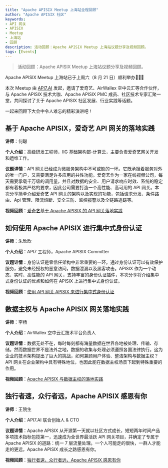 ```yaml
---
title: "Apache APISIX Meetup 上海站全程回顾"
author: "Apache APISIX 社区"
keywords:
- API 网关
- APISIX
- Meetup
- 上海站
- 回顾
description: 活动回顾：Apache APISIX Meetup 上海站议题分享及视频回顾。
tags: [Events]
---
```


> 活动回顾：Apache APISIX Meetup 上海站议题分享及视频回顾。

<!--truncate-->

Apache APISIX Meetup 上海站已于上周六（8 月 21 日）顺利举办🎉🎉🎉

本次 Meetup 由 [API7.AI](https://www.apiseven.com/zh) 发起，邀请了爱奇艺、AirWallex 空中云汇等合作伙伴，与 Apache APISIX 技术大咖、Apache APISIX PMC 成员、社区技术专家汇聚一堂，共同探讨了关于 Apache APISIX 社区发展、行业实践等话题。

一起来回顾下大会中令人难忘的精彩演讲吧！

## 基于 Apache APISIX，爱奇艺 API 网关的落地实践

**讲师**：何聪

**个人介绍**：高级研发工程师，IIG 基础架构部-计算云，主要负责爱奇艺网关开发和运维工作。

**议题详情**：API 网关已经成为微服务架构中不可或缺的一环。它既承担着服务对外的唯一门户，又需要满足许多应用的共性功能。爱奇艺作为一家在线视频公司，每天需要承载千万级的调用量，并且对数据的安全、用户请求响应时效、系统的稳定都有着极其严格的要求，因此公司需要打造一个高性能、高可用的 API 网关。本次分享简单介绍爱奇艺 API 网关的架构以及实现的功能，包括请求分发、条件路由、Api 管理、限流熔断、安全三防、监控报警以及全链路追踪等。

**视频回顾**：[爱奇艺基于 Apache APISIX 的 API 网关落地实践](https://www.bilibili.com/video/BV1Qq4y1M7bK)

## 如何使用 Apache APISIX 进行集中式身份认证

**讲师**：朱欣欣

**个人介绍**：API7 工程师，Apache APISIX Committer

**议题详情**：身份认证是零信任架构中非常重要的一环。通过身份认证可以有效保护服务，避免未经授权的恶意访问，数据泄漏以及黑客攻击。APISIX 作为一个动态、实时、高性能的 API 网关，支持丰富的身份认证插件，本次分享将介绍集中式身份认证的优点和如何在 APISIX 上进行集中式身份认证。

**视频回顾**：[使用 API 网关 APISIX 来进行集中式身份认证](https://www.bilibili.com/video/BV1WA411c7pa)

## 数据主权与 Apache APISIX 网关落地实践

**讲师**：李杨

**个人介绍**：AirWallex 空中云汇技术平台负责人

**议题详情**：数据无处不在，每时每刻都有海量数据在世界各地被处理、传输、存储。然而数据世界不是法外之地，数据的收集与处理必须遵照各国法律执行。这为企业的技术架构提出了巨大的挑战，如何兼顾用户体验、整洁架构与数据主权？API 网关在企业架构中具有特殊地位，也因此能在数据主权场景下起到特殊重要的作用。

**视频回顾**：[Apache APISIX 与数据主权的落地实践](https://www.bilibili.com/video/BV1GL4y1Y7sR)

## 独行者速，众行者远，Apache APISIX 感恩有你

**讲师**：王院生

**个人介绍**：API7.AI 联合创始人 & CTO

**议题详情**：Apache APISIX 从开源第一天就以社区方式成长，短短两年时间产品多项技术指标包揽第一，迅速成为全世界最活跃 API 网关项目，并确定了专属于 Apache APISIX 的道路：统一 7 层流量处理。一个人可能走的很快，一群人才能走的更远，Apache APISIX 成长之路感恩有你。

**视频回顾**：[独行者速，众行者远，Apache APISIX 感恩有你](https://www.bilibili.com/video/BV1Hh411q7eB)
